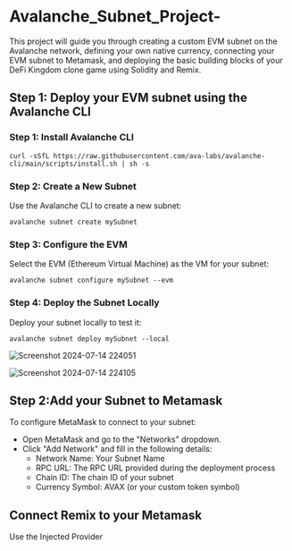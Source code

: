 # Avalanche_Subnet_Project-
This project will guide you through creating a custom EVM subnet on the Avalanche network, defining your own native currency, connecting your EVM subnet to Metamask, and deploying the basic building blocks of your DeFi Kingdom clone game using Solidity and Remix.
## Step 1: Deploy your EVM subnet using the Avalanche CLI
### Step 1: Install Avalanche CLI

`curl -sSfL https://raw.githubusercontent.com/ava-labs/avalanche-cli/main/scripts/install.sh | sh -s`
### Step 2: Create a New Subnet
Use the Avalanche CLI to create a new subnet:

``avalanche subnet create mySubnet``
### Step 3: Configure the EVM
Select the EVM (Ethereum Virtual Machine) as the VM for your subnet:

``avalanche subnet configure mySubnet --evm``

### Step 4: Deploy the Subnet Locally
Deploy your subnet locally to test it:

`avalanche subnet deploy mySubnet --local`


![Screenshot 2024-07-14 224051](https://github.com/user-attachments/assets/a27b54f4-a726-463b-984c-d2f914149418)


![Screenshot 2024-07-14 224105](https://github.com/user-attachments/assets/2b929656-daa1-4a52-9b13-cd45f44b0232)

## Step 2:Add your Subnet to Metamask

To configure MetaMask to connect to your subnet:

* Open MetaMask and go to the "Networks" dropdown.
* Click "Add Network" and fill in the following details:
     * Network Name: Your Subnet Name
     * RPC URL: The RPC URL provided during the deployment process
     * Chain ID: The chain ID of your subnet
     * Currency Symbol: AVAX (or your custom token symbol)
## Connect Remix to your Metamask
  Use the Injected Provider
